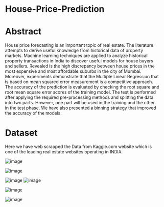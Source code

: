 # House-Price-Prediction

# Abstract

House price forecasting is an important topic of real estate. The literature attempts to derive useful knowledge from historical data of property markets. Machine learning techniques are applied to analyze historical property transactions in India to discover useful models for house buyers and sellers. Revealed is the high discrepancy between house prices in the most expensive and most affordable suburbs in the city of Mumbai. Moreover, experiments demonstrate that the Multiple Linear Regression that is based on mean squared error measurement is a competitive approach.
The accuracy of the prediction is evaluated by checking the root square and root mean square error scores of the training model. The test is performed after applying the required pre-processing methods and splitting the data into two parts. However, one part will be used in the training and the other in the test phase. We have also presented a binning strategy that improved the accuracy of the models.



# Dataset

Here we have web scrapped the Data from Kaggle.com website which is one of the leading real estate websites operating in INDIA.

![image](https://user-images.githubusercontent.com/74340245/167713289-ab6251a1-1a5a-45c5-8efa-440213d0bff0.png)

![image](https://user-images.githubusercontent.com/74340245/167713329-7335fd33-ea5c-4bc9-b430-6236e55ec15a.png)

![image](https://user-images.githubusercontent.com/74340245/167713347-866c4aeb-7fc4-454c-86b2-7a67078399f4.png)
![image](https://user-images.githubusercontent.com/74340245/167713366-d0a9f205-2795-472e-913f-25374ed80a39.png)


![image](https://user-images.githubusercontent.com/74340245/167713420-69f45c7b-5c37-48a7-a78e-26167b7c5a61.png)



 ![image](https://user-images.githubusercontent.com/74340245/167713088-be09962d-f52c-43cb-9c3d-dd3460cf1ab0.png)
 




